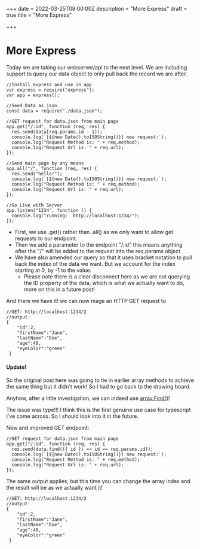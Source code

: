 +++
date = 2022-03-25T08:00:00Z
description = "More Express"
draft = true
title = "More Express"

+++
# More Express

Today we are taking our webserver/api to the next level. We are including support to query our data object to only pull back the record we are after.

    //Install express and use in app
    var express = require("express");
    var app = express();
    
    //Seed Data as json
    const data = require("./data.json");
    
    //GET request for data.json from main page
    app.get("/:id", function (req, res) {
      res.send(data[req.params.id - 1]);
      console.log(`[${new Date().toISOString()}] new request:`);
      console.log("Request Method is: " + req.method);
      console.log("Request Url is: " + req.url);
    });
    
    //Send main page by any means
    app.all("/", function (req, res) {
      res.send("hello!");
      console.log(`[${new Date().toISOString()}] new request:`);
      console.log("Request Method is: " + req.method);
      console.log("Request Url is: " + req.url);
    });
    
    //Go Live with Server
    app.listen("1234", function () {
      console.log("running:  http://localhost:1234/");
    });

* First, we use .get() rather than .all() as we only want to allow get requests to our endpoint.
* Then we add a parameter to the endpoint "/:id" this means anything after the "/" will be added to the request into the req.params object
* We have also amended our query so that it uses bracket notation to pull back the index of the data we want. But we account for the index starting at 0, by -1 to the value.
  * Please note there is a clear disconnect here as we are not querying the ID property of the data, which is what we actually want to do, more on this in a future post!

And there we have it! we can now mage an HTTP GET request to

    //GET: http://localhost:1234/2
    //output:
    {
    	"id":2,
        "firstName":"Jane",
        "lastName":"Doe",
        "age":40,
        "eyeColor":"green"
     }

#### Update!

So the original post here was going to tie in earlier array methods to achieve the same thing but it didn't work! So I had to go back to the drawing board. 

Anyhow, after a little investigation, we can indeed use [array.Find()]()! 

The issue was type!!! I think this is the first genuine use case for typescript I've come across. So I should look into it in the future.  

New and improved GET endpoint:

    //GET request for data.json from main page
    app.get("/:id", function (req, res) {
      res.send(data.find(({ id }) => id == req.params.id));
      console.log(`[${new Date().toISOString()}] new request:`);
      console.log("Request Method is: " + req.method);
      console.log("Request Url is: " + req.url);
    });

The same output applies, but this time you can change the array index and the result will be as we actually want it! 

    //GET: http://localhost:1234/2
    //output:
    {
    	"id":2,
        "firstName":"Jane",
        "lastName":"Doe",
        "age":40,
        "eyeColor":"green"
     }